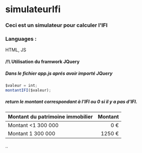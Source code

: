 # simulateurIfi
### Ceci est un simulateur pour calculer l'IFI                                      
### Languages : 
HTML, JS
#### /!\ Utilisation du framwork JQuery

##### Dans le fichier app.js aprés avoir importé JQuery
```Javascript
$valeur = int;
montantIFI($valeur);
```
##### return le montant correspondant à l'IFI ou 0 si il y a pas d'IFI.


| Montant du patrimoine immobilier   | Montant  |
| ------------- | -----:|
| Montant <1 300 000 | 0 € |
| Montant 1 300 000 |   1250 € |
..

